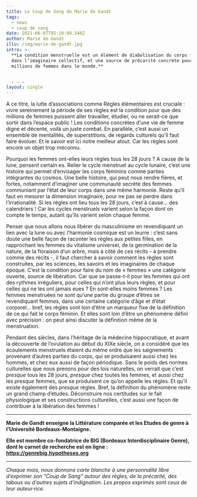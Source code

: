 ```yaml
---
title: Le Coup de Sang de Marie de Gandt
tags:
  - news
  - coup de sang
date: 2021-06-07T05:10:09.546Z
author: Marie de Gandt
illu: /img/marie-de-gandt.jpg
intro: >-
  **La condition menstruelle est un élément de diabolisation du corps féminin
  dans l’imaginaire collectif, et une source de précarité concrète pour des
  millions de femmes dans le monde.** 


  - - -
layout: single
---
```

A ce titre, la lutte d’associations comme Règles élémentaires est cruciale : vivre sereinement la période de ses règles est la condition pour que des millions de femmes puissent aller travailler, étudier, ou ne serait-ce que sortir dans l’espace public ! Les conditions concrètes d’une vie de femme digne et décente, voilà un juste combat. En parallèle, c’est aussi un ensemble de mentalités, de superstitions, de regards culturels qu’il faut faire évoluer. Et le savoir est ici notre meilleur atout. Car les règles sont encore un objet trop méconnu.

Pourquoi les femmes ont-elles leurs règles tous les 28 jours ? A cause de la lune, pensent certain·es.  Relier le cycle menstruel au cycle lunaire, c’est une histoire qui permet d’envisager les corps féminins comme parties intégrantes du cosmos. Une belle histoire, qui peut nous rendre fières, et fortes, notamment d’imaginer une communauté secrète des femmes communiant par l’état de leur corps dans une même harmonie. Reste qu’il faut en mesurer la dimension imaginaire, pour ne pas se perdre dans l’irrationalité. Si les règles ont lieu tous les 28 jours, c’est à cause… des calendriers ! Car les cycles menstruels varient selon la façon dont on compte le temps, autant qu’ils varient selon chaque femme.

Penser que nous allons nous libérer du masculinisme en revendiquant un lien avec la lune ou avec l’harmonie cosmique est un leurre : c’est sans doute une belle façon de raconter les règles aux petites filles, en rapprochant les femmes du vitalisme universel, de la germination de la nature, de la floraison d’un arbre, mais à côté de ces récits - à prendre comme des récits -, il faut chercher à savoir comment les règles sont construites, par les sciences, les savoirs et les imaginaires de chaque époque. C’est la condition pour faire du nom de « femmes » une catégorie ouverte, source de libération. Car que se passe-t-il pour les femmes qui ont des rythmes irréguliers, pour celles qui n’ont plus leurs règles, et pour celles qui ne les ont jamais eues ? En sont-elles moins femmes ? Les femmes menstruées ne sont qu’une partie du groupe d’êtres se revendiquant femmes, dans une certaine catégorie d’âge et d’état corporel… bref, les règles sont loin d’être un marqueur fixe de la définition de ce qui fait le corps féminin. Et elles sont loin d’être un phénomène défini avec précision : on peut ainsi discuter la définition même de la menstruation.

Pendant des siècles, dans l’héritage de la médecine hippocratique, et avant la découverte de l’ovulation au début du XIXe siècle, on a considéré que les écoulements menstruels étaient du même ordre que les saignements provenant d’autres parties du corps, qui se produisaient aussi chez les hommes, et chez eux aussi de façon périodique. Sans le poids des normes culturelles que nous prenons pour des lois naturelles, on verrait que c’est _presque_ tous les 28 jours, _presque_ chez toutes les femmes, et aussi chez les _presque_ femmes, que se produisent ce qu’on appelle les règles. Et qu’il existe également des _presque_ règles. Bref, la définition du phénomène reste un grand champ d’études. Déconstruire nos certitudes sur le fait physiologique et ses constructions culturelles, c’est aussi une façon de contribuer à la libération des femmes !

****

**Marie de Gandt enseigne la Littérature comparée et les Etudes de genre à l’Université Bordeaux-Montaigne.**

**Elle est membre co-fondatrice de BIG (Bordeaux Interdisciplinaire Genre), dont le carnet de recherche est en ligne : https://genrebig.hypotheses.org**

****

_Chaque mois, nous donnons carte blanche à une personnalité libre d’exprimer son "Coup de Sang" autour des règles, de la précarité, des tabous ou d'autres sujets d'indignation. Les propos exprimés sont ceux de leur auteur·rice._
